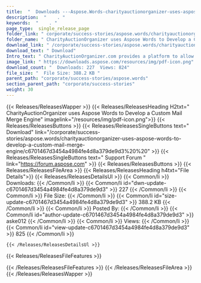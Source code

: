 ```yaml
---
title:  "  Downloads ---Aspose.Words-charityauctionorganizer-uses-aspose-words-to-develop-a-custom-mail-merge-engine . " 
description:  "    . " 
keywords:  "    . " 
page_type:  single_release_page
folder_link: " corporate/success-stories/aspose.words/charityauctionorganizer-uses-aspose-words-to-develop-a-custom-mail-merge-engine/"
folder_name: " CharityAuctionOrganizer uses Aspose Words to Develop a Custom Mail Merge Engine"
download_link: " /corporate/success-stories/aspose.words/charityauctionorganizer-uses-aspose-words-to-develop-a-custom-mail-merge-engine/c6701467d3454a4984fe4d8a379de9d3"
download_text: " Download"
Intro_text: " CharityAuctionOrganizer.com provides a platform to allow non-profits to run fund..."
image_link: " https://downloads.aspose.com/resources/img/pdf-icon.png"
download_count: "  Downloads: 227  Views: 824"
file_size: "  File Size: 388.2 KB "
parent_path: "corporate/success-stories/aspose.words"
section_parent_path: "corporate/success-stories"
weight: 30 
---
```


{{< Releases/ReleasesWapper >}}
  {{< Releases/ReleasesHeading H2txt=" CharityAuctionOrganizer uses Aspose Words to Develop a Custom Mail Merge Engine" imagelink="/resources/img/pdf-icon.png">}}
  {{< Releases/ReleasesButtons >}}
    {{< Releases/ReleasesSingleButtons text=" Download" link="/corporate/success-stories/aspose.words/charityauctionorganizer-uses-aspose-words-to-develop-a-custom-mail-merge-engine/c6701467d3454a4984fe4d8a379de9d3%20%20" >}}
    {{< Releases/ReleasesSingleButtons text=" Support Forum " link="https://forum.aspose.com" >}}
  {{< Releases/ReleasesButtons >}}
  {{< Releases/ReleasesFileArea >}}
    {{< Releases/ReleasesHeading h4txt="File Details">}}
    {{< Releases/ReleasesDetailsUl >}}
            {{< Common/li  >}} Downloads: {{< /Common/li >}} 
      {{< Common/li id="dwn-update-c6701467d3454a4984fe4d8a379de9d3" >}} 227 {{< /Common/li >}} 
      {{< Common/li  >}} File Size: {{< /Common/li >}} 
      {{< Common/li id="size-update-c6701467d3454a4984fe4d8a379de9d3" >}} 388.2 KB {{< /Common/li >}} 
      {{< Common/li  >}} Posted By: {{< /Common/li >}} 
      {{< Common/li id="author-update-c6701467d3454a4984fe4d8a379de9d3" >}} aske012 {{< /Common/li >}} 
      {{< Common/li  >}} Views: {{< /Common/li >}} 
      {{< Common/li id="view-update-c6701467d3454a4984fe4d8a379de9d3" >}} 825 {{< /Common/li >}} 

    {{< /Releases/ReleasesDetailsUl >}}

  {{< Releases/ReleasesFileFeatures >}}
      
  {{< /Releases/ReleasesFileFeatures >}}
 {{< /Releases/ReleasesFileArea >}}
{{< /Releases/ReleasesWapper >}}


